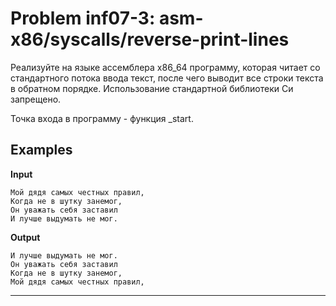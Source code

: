 **Problem inf07-3: asm-x86/syscalls/reverse-print-lines**
=======================================================

Реализуйте на языке ассемблера x86_64 программу, которая читает со стандартного потока ввода текст, после чего выводит все строки текста в обратном порядке. Использование стандартной библиотеки Си запрещено.

Точка входа в программу - функция \_start.

Examples
-------------------

**Input**

    Мой дядя самых честных правил,
    Когда не в шутку занемог,
    Он уважать себя заставил
    И лучше выдумать не мог.
      
**Output**

    И лучше выдумать не мог.
    Он уважать себя заставил
    Когда не в шутку занемог,
    Мой дядя самых честных правил,

***
